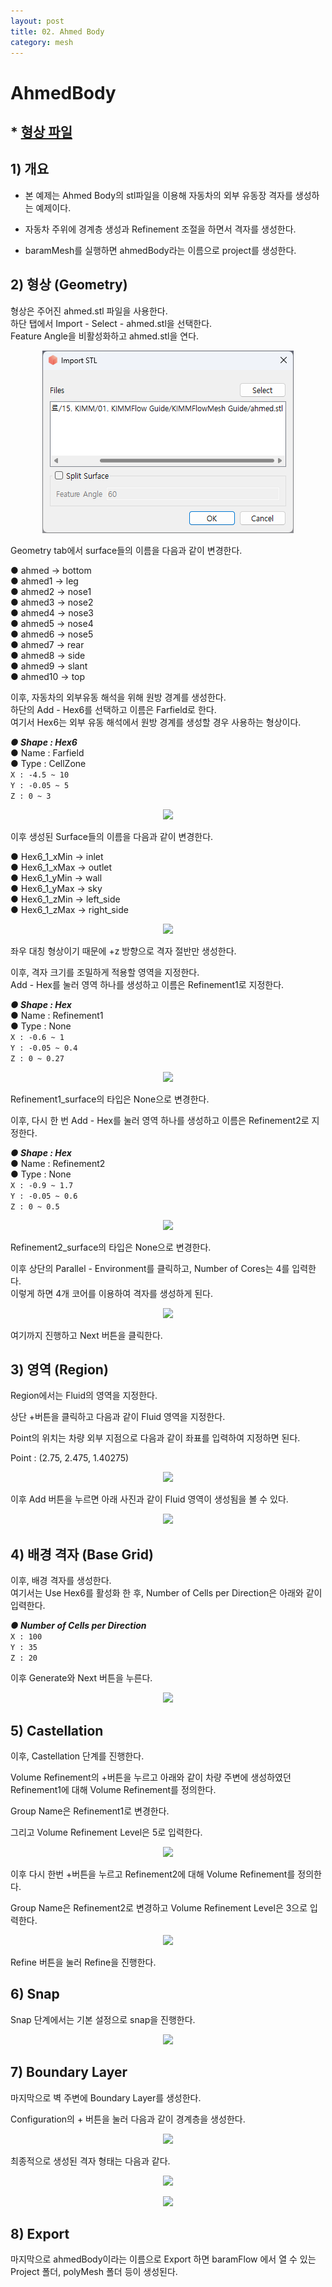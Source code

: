 ```yaml
---
layout: post
title: 02. Ahmed Body
category: mesh
---
```


# AhmedBody

## * [형상 파일](https://drive.google.com/file/d/1gxuKBcN6puyEF6Yv6VEYSNUz-tlHyAuD/view) 

## 1) 개요 
* 본 예제는 Ahmed Body의 stl파일을 이용해 자동차의 외부 유동장 격자를 생성하는 예제이다.<br>

* 자동차 주위에 경계층 생성과 Refinement 조절을 하면서 격자를 생성한다. <br>

* baramMesh를 실행하면 ahmedBody라는 이름으로 project를 생성한다.<br>

## 2) 형상 (Geometry)
형상은 주어진 ahmed.stl 파일을 사용한다. <br>
하단 탭에서 Import - Select - ahmed.stl을 선택한다. <br>
Feature Angle을 비활성화하고 ahmed.stl을 연다.<br>

<p align='center'>
    <img src="/screenshots/mesh/ahmedBody/1.png"><br>
</p>

Geometry tab에서 surface들의 이름을 다음과 같이 변경한다.<br>

●  ahmed → bottom <br>
●  ahmed1 → leg<br>
●  ahmed2 → nose1<br>
●  ahmed3 → nose2<br>
●  ahmed4 → nose3<br>
●  ahmed5 → nose4<br>
●  ahmed6 → nose5<br>
●  ahmed7 → rear<br>
●  ahmed8 → side<br>
●  ahmed9 → slant<br>
●  ahmed10 → top<br>

이후, 자동차의 외부유동 해석을 위해 원방 경계를 생성한다.<br>
하단의 Add - Hex6를 선택하고 이름은 Farfield로 한다.<br>
여기서 Hex6는 외부 유동 해석에서 원방 경계를 생성할 경우 사용하는 형상이다.<br>

***●  Shape : Hex6***<br>
●  Name : Farfield<br>
●  Type : CellZone<br>
```X : -4.5 ~ 10```<br>
```Y : -0.05 ~ 5```<br>
```Z : 0 ~ 3```<br>

<p align='center'>
    <img src="/screenshots/mesh/ahmedBody/3.png"><br>
</p>

이후 생성된 Surface들의 이름을 다음과 같이 변경한다.<br>

●  Hex6_1_xMin → inlet <br>
●  Hex6_1_xMax → outlet <br>
●  Hex6_1_yMin → wall <br>
●  Hex6_1_yMax → sky <br>
●  Hex6_1_zMin → left_side <br>
●  Hex6_1_zMax → right_side <br>

<p align='center'>
    <img src="https://github.com/nextfoam/baram-pages/raw/main/screenshots/mesh/ahmedBody/4.png"><br>
</p>

좌우 대칭 형상이기 때문에 +z 방향으로 격자 절반만 생성한다.<br>

이후, 격자 크기를 조밀하게 적용할 영역을 지정한다.<br>
Add - Hex를 눌러 영역 하나를 생성하고 이름은 Refinement1로 지정한다.<br>

***●  Shape : Hex***<br>
●  Name : Refinement1<br>
●  Type : None<br>
```X : -0.6 ~ 1```<br>
```Y : -0.05 ~ 0.4```<br>
```Z : 0 ~ 0.27```<br>

<p align='center'>
    <img src="https://github.com/nextfoam/baram-pages/raw/main/screenshots/mesh/ahmedBody/5.png"><br>
</p>

Refinement1_surface의 타입은 None으로 변경한다.<br>

이후, 다시 한 번 Add - Hex를 눌러 영역 하나를 생성하고 이름은 Refinement2로 지정한다.<br>

***●  Shape : Hex***<br>
●  Name : Refinement2<br>
●  Type : None<br>
```X : -0.9 ~ 1.7```<br>
```Y : -0.05 ~ 0.6```<br>
```Z : 0 ~ 0.5```<br>

<p align='center'>
    <img src="https://github.com/nextfoam/baram-pages/raw/main/screenshots/mesh/ahmedBody/6.png"><br>
</p>

Refinement2_surface의 타입은 None으로 변경한다.<br>

이후 상단의 Parallel - Environment를 클릭하고, Number of Cores는 4를 입력한다.<br>
이렇게 하면 4개 코어를 이용하여 격자를 생성하게 된다.<br>

<p align='center'>
    <img src="https://github.com/nextfoam/baram-pages/raw/main/screenshots/mesh/ahmedBody/parallel.png"><br>
</p>

여기까지 진행하고 Next 버튼을 클릭한다.<br>

## 3) 영역 (Region)
Region에서는 Fluid의 영역을 지정한다. <br>

상단 +버튼을 클릭하고 다음과 같이 Fluid 영역을 지정한다.<br>

Point의 위치는 차량 외부 지점으로 다음과 같이 좌표를 입력하여 지정하면 된다.<br>

Point : (2.75, 2.475, 1.40275) <br>

<p align='center'>
    <img src="https://github.com/nextfoam/baram-pages/raw/main/screenshots/mesh/ahmedBody/7.png"><br>
</p>

이후 Add 버튼을 누르면 아래 사진과 같이 Fluid 영역이 생성됨을 볼 수 있다.<br>

<p align='center'>
    <img src="https://github.com/nextfoam/baram-pages/raw/main/screenshots/mesh/ahmedBody/8.png"><br>
</p>

## 4) 배경 격자 (Base Grid)
이후, 배경 격자를 생성한다.<br>
여기서는 Use Hex6를 활성화 한 후, Number of Cells per Direction은 아래와 같이 입력한다.<br>

***●  Number of Cells per Direction***<br>
```X : 100```<br>
```Y : 35```<br>
```Z : 20```<br>

이후 Generate와 Next 버튼을 누른다.

<p align='center'>
    <img src="https://github.com/nextfoam/baram-pages/raw/main/screenshots/mesh/ahmedBody/9.png"><br>
</p>

## 5) Castellation
이후, Castellation 단계를 진행한다.<br>

Volume Refinement의 +버튼을 누르고 아래와 같이 차량 주변에 생성하였던 Refinement1에 대해 Volume Refinement를 정의한다.<br>

Group Name은 Refinement1로 변경한다.<br>

그리고 Volume Refinement Level은 5로 입력한다.<br>

<p align='center'>
    <img src="https://github.com/nextfoam/baram-pages/raw/main/screenshots/mesh/ahmedBody/10.png"><br>
</p>

이후 다시 한번 +버튼을 누르고 Refinement2에 대해 Volume Refinement를 정의한다.<br>

Group Name은 Refinement2로 변경하고 Volume Refinement Level은 3으로 입력한다.<br>

<p align='center'>
    <img src="https://github.com/nextfoam/baram-pages/raw/main/screenshots/mesh/ahmedBody/11.png"><br>
</p>

Refine 버튼을 눌러 Refine을 진행한다.<br>

## 6) Snap
Snap 단계에서는 기본 설정으로 snap을 진행한다.<br>

<p align='center'>
    <img src="https://github.com/nextfoam/baram-pages/raw/main/screenshots/mesh/ahmedBody/12.png"><br>
</p>

## 7) Boundary Layer
마지막으로 벽 주변에 Boundary Layer를 생성한다.<br>

Configuration의 + 버튼을 눌러 다음과 같이 경계층을 생성한다.<br>

<p align='center'>
    <img src="https://github.com/nextfoam/baram-pages/raw/main/screenshots/mesh/ahmedBody/13.png"><br>
</p>

최종적으로 생성된 격자 형태는 다음과 같다.<br>

<p align='center'>
    <img src="https://github.com/nextfoam/baram-pages/raw/main/screenshots/mesh/ahmedBody/14.png"><br>
</p>

<p align='center'>
    <img src="https://github.com/nextfoam/baram-pages/raw/main/screenshots/mesh/ahmedBody/15.png"><br>
</p>

## 8) Export
마지막으로 ahmedBody이라는 이름으로 Export 하면 baramFlow 에서 열 수 있는 Project 폴더, polyMesh 폴더 등이 생성된다.<br>
